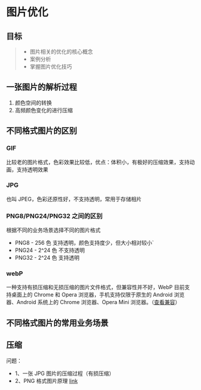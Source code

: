 # 图片优化

## 目标

> - 图片相关的优化的核心概念
> - 案例分析
> - 掌握图片优化技巧

## 一张图片的解析过程

1. 颜色空间的转换
2. 高频颜色变化的进行压缩

## 不同格式图片的区别

### GIF

比较老的图片格式，色彩效果比较低，优点：体积小，有极好的压缩效果，支持动画，支持透明效果

### JPG

也叫 JPEG，色彩还原性好，不支持透明，常用于存储相片

### PNG8/PNG24/PNG32 之间的区别

根据不同的业务场景选择不同的图片格式

- PNG8 - 256 色 支持透明，颜色支持度少，但大小相对较小`
- PNG24 - 2^24 色 不支持透明
- PNG32 - 2^24 色 支持透明

### webP

一种支持有损压缩和无损压缩的图片文件格式，但兼容性并不好，WebP 目前支持桌面上的 Chrome 和 Opera 浏览器，手机支持仅限于原生的 Android 浏览器、Android 系统上的 Chrome 浏览器、Opera Mini 浏览器。（[查看兼容](https://caniuse.com/#search=webp)）

## 不同格式图片的常用业务场景

## 压缩

问题：

- 1、一张 JPG 图片的压缩过程（有损压缩）
- 2、PNG 格式图片原理 [link](https://blog.csdn.net/asdzheng/article/details/51476818)
